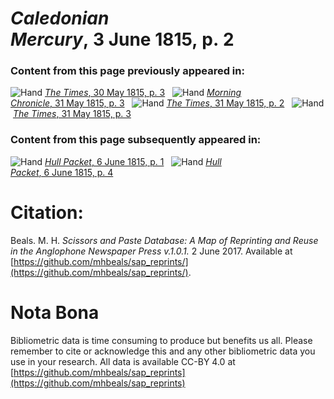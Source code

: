 # *Caledonian Mercury*, 3 June 1815, p. 2  
  
### Content from this page previously appeared in:  
![Hand](http://scissorsandpaste.net/wp-content/uploads/2017/06/smallhandpointer.png) [*The Times*, 30 May 1815, p. 3](https://mhbeals.github.io/sap_html/The-Times/The-Times-30-May-1815-p-3)  
![Hand](http://scissorsandpaste.net/wp-content/uploads/2017/06/smallhandpointer.png) [*Morning Chronicle*, 31 May 1815, p. 3](https://mhbeals.github.io/sap_html/Morning-Chronicle/Morning-Chronicle-31-May-1815-p-3)  
![Hand](http://scissorsandpaste.net/wp-content/uploads/2017/06/smallhandpointer.png) [*The Times*, 31 May 1815, p. 2](https://mhbeals.github.io/sap_html/The-Times/The-Times-31-May-1815-p-2)  
![Hand](http://scissorsandpaste.net/wp-content/uploads/2017/06/smallhandpointer.png) [*The Times*, 31 May 1815, p. 3](https://mhbeals.github.io/sap_html/The-Times/The-Times-31-May-1815-p-3)  
  
### Content from this page subsequently appeared in:  
![Hand](http://scissorsandpaste.net/wp-content/uploads/2017/06/smallhandpointer.png) [*Hull Packet*, 6 June 1815, p. 1](https://mhbeals.github.io/sap_html/Hull-Packet/Hull-Packet-6-June-1815-p-1)  
![Hand](http://scissorsandpaste.net/wp-content/uploads/2017/06/smallhandpointer.png) [*Hull Packet*, 6 June 1815, p. 4](https://mhbeals.github.io/sap_html/Hull-Packet/Hull-Packet-6-June-1815-p-4)  


# Citation: 

Beals. M. H. *Scissors and Paste Database: A Map of Reprinting and Reuse in the Anglophone Newspaper Press v.1.0.1.* 2 June 2017. Available at [https://github.com/mhbeals/sap_reprints/](https://github.com/mhbeals/sap_reprints/). 

# Nota Bona

Bibliometric data is time consuming to produce but benefits us all. Please remember to cite or acknowledge this and any other bibliometric data you use in your research. All data is available CC-BY 4.0 at [https://github.com/mhbeals/sap_reprints](https://github.com/mhbeals/sap_reprints)